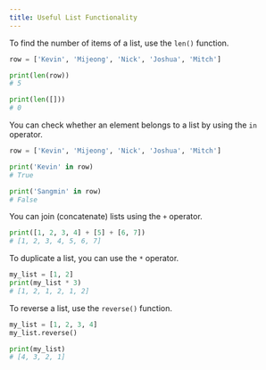 ```yaml
---
title: Useful List Functionality
---
```


To find the number of items of a list, use the `len()` function.

```python
row = ['Kevin', 'Mijeong', 'Nick', 'Joshua', 'Mitch']

print(len(row))
# 5

print(len([]))
# 0
```

You can check whether an element belongs to a list by using the `in` operator.

```python
row = ['Kevin', 'Mijeong', 'Nick', 'Joshua', 'Mitch']

print('Kevin' in row)
# True

print('Sangmin' in row)
# False
```

You can join (concatenate) lists using the `+` operator.

```python
print([1, 2, 3, 4] + [5] + [6, 7])
# [1, 2, 3, 4, 5, 6, 7]
```

To duplicate a list, you can use the `*` operator.

```python
my_list = [1, 2]
print(my_list * 3)
# [1, 2, 1, 2, 1, 2]
```

To reverse a list, use the `reverse()` function.

```python
my_list = [1, 2, 3, 4]
my_list.reverse()

print(my_list)
# [4, 3, 2, 1]
```
